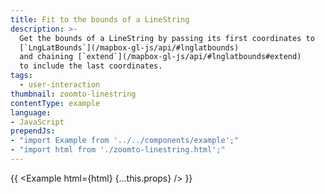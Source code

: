 ```yaml
---
title: Fit to the bounds of a LineString
description: >-
  Get the bounds of a LineString by passing its first coordinates to
  [`LngLatBounds`](/mapbox-gl-js/api/#lnglatbounds)
  and chaining [`extend`](/mapbox-gl-js/api/#lnglatbounds#extend)
  to include the last coordinates.
tags:
  - user-interaction
thumbnail: zoomto-linestring
contentType: example
language:
- JavaScript
prependJs:
- "import Example from '../../components/example';"
- "import html from './zoomto-linestring.html';"
---
```


{{ <Example html={html} {...this.props} /> }}
